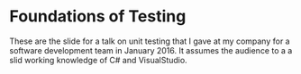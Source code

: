 # Foundations of Testing

These are the slide for a talk on unit testing that I gave at my company for a software development team in January 2016. It assumes the audience to a a slid working knowledge of C# and VisualStudio.
